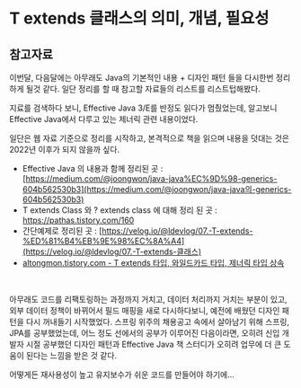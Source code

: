 # T extends 클래스의 의미, 개념, 필요성

## 참고자료

이번달, 다음달에는 아무래도 Java의 기본적인 내용 + 디자인 패턴 들을 다시한번 정리하게 될것 같다. 일단 정리를 할 때 참고할 자료들의 리스트를 리스트텁해봤다. <br>

지료를 검색하다 보니, Effective Java 3/E를 반정도 읽다가 멈췄었는데, 알고보니 Effective Java에서 다루고 있는 제너릭 관련 내용이었다.<br>

일단은 웹 자료 기준으로 정리를 시작하고, 본격적으로 책을 읽으며 내용을 덧대는 것은 2022년 이후가 되지 않을까 싶다.<br>

- Effective Java 의 내용과 함께 정리된 곳 : [https://medium.com/@joongwon/java-java%EC%9D%98-generics-604b562530b3](https://medium.com/@joongwon/java-java의-generics-604b562530b3) 
- T extends Class 와 ? extends class 에 대해 정리 된 곳 : https://pathas.tistory.com/160 
- 간단예제로 정리된 곳 : [https://velog.io/@ldevlog/07.-T-extends-%ED%81%B4%EB%9E%98%EC%8A%A4](https://velog.io/@ldevlog/07.-T-extends-클래스)
- [altongmon.tistory.com - T extends 타입, 와일드카드 타입, 제너릭 타입 상속](https://altongmon.tistory.com/241)

<br>

아무래도 코드를 리팩토링하는 과정까지 거치고, 데이터 처리까지 거치는 부분이 있고, 외부 데이터 정책이 바뀌어서 필드 매핑을 새로 다시하다보니, 예전에 배웠던 디자인 패턴을 다시 꺼내들기 시작했었다. 스프링 위주의 채용공고 속에서 살아남기 위해 스프링, JPA를 공부했었는데, 어느 정도 선에서의 공부가 이루어진 다음이라면, 오히려 신입 개발자 시절 공부했던 디자인 패턴과 Effective Java 책 스터디가 오히려 업무에 더 큰 도움이 된다는 느낌을 받은 것 같다.<br>

어떻게든 재사용성이 높고 유지보수가 쉬운 코드를 만들어야 하기에...<br>







